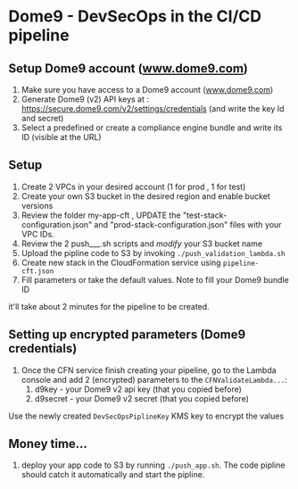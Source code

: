 # Dome9 - DevSecOps in the CI/CD pipeline

## Setup Dome9 account (www.dome9.com)
1. Make sure you have access to a Dome9 account (www.dome9.com)
1. Generate Dome9 (v2) API keys at : https://secure.dome9.com/v2/settings/credentials (and write the key Id and secret)
1. Select a predefined or create a compliance engine bundle and write its ID (visible at the URL)

## Setup
1. Create 2 VPCs in your desired account (1 for prod , 1 for test)
1. Create your own S3 bucket in the desired region and enable bucket versions 
1. Review the folder my-app-cft , UPDATE the "test-stack-configuration.json" and "prod-stack-configuration.json" files with your VPC IDs.
1. Review the 2 push___.sh scripts and *modify* your S3 bucket name
1. Upload the pipline code to S3 by invoking `./push_validation_lambda.sh`
1. Create new stack in the CloudFormation service using `pipeline-cft.json`
1. Fill parameters or take the default values. Note to fill your Dome9 bundle ID 

it'll take about 2 minutes for the pipeline to be created.

## Setting up encrypted parameters (Dome9 credentials)
1. Once the CFN service finish creating your pipeline, go to the Lambda console and add 2 (encrypted) parameters to the `CFNValidateLambda...`:
    1. d9key - your Dome9 v2 api key (that you copied before)
    1. d9secret - your Dome9 v2 secret (that you copied before)

Use the newly created `DevSecOpsPiplineKey` KMS key to encrypt the values

## Money time...
1. deploy your app code to S3 by running `./push_app.sh`. The code pipline should catch it automatically and start the pipline.
